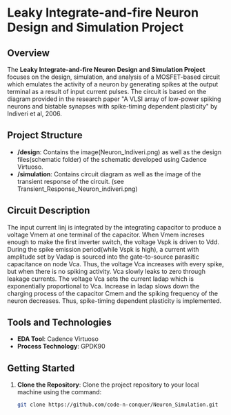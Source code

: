 # Leaky Integrate-and-fire Neuron Design and Simulation Project

## Overview

The **Leaky Integrate-and-fire Neuron Design and Simulation Project** focuses on the design, simulation, and analysis of a MOSFET-based circuit which emulates the activity of a neuron by generating spikes at the output terminal as a result of input current pulses. The circuit is based on the diagram provided in the research paper "A VLSI array of low-power spiking neurons and bistable synapses with spike-timing dependent plasticity" by Indiveri et al, 2006.

## Project Structure

- **/design**: Contains the image(Neuron_Indiveri.png) as well as the design files(schematic folder) of the schematic developed using Cadence Virtuoso.
- **/simulation**: Contains circuit diagram as well as the image of the transient response of the circuit. (see Transient_Response_Neuron_indiveri.png)

## Circuit Description

The input current Iinj is integrated by the integrating capacitor to produce a voltage Vmem at one terminal of the capacitor. When Vmem increses enough
to make the first inverter switch, the voltage Vspk is driven to Vdd. During the spike emission period(while Vspk is high), a current with amplitude
set by Vadap is sourced into the gate-to-source parasitic capacitance on node Vca. Thus, the voltage Vca increases with every spike, but when there is 
no spiking activity. Vca slowly leaks to zero through leakage currents. The voltage Vca sets the current Iadap which is exponentially proportional 
to Vca. Increase in Iadap slows down the charging process of the capacitor Cmem and the spiking frequency of the neuron decreases. Thus, spike-timing
dependent plasticity is implemented.

## Tools and Technologies

- **EDA Tool**: Cadence Virtuoso
- **Process Technology**: GPDK90

## Getting Started

1. **Clone the Repository**: Clone the project repository to your local machine using the command:
   ```bash
   git clone https://github.com/code-n-conquer/Neuron_Simulation.git
